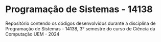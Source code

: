 # Programação de Sistemas - 14138

Repositório contendo os códigos desenvolvidos durante a disciplina de Programação de Sistemas - 14138, 3° semestre do curso de Ciência da Computação UEM - 2024
